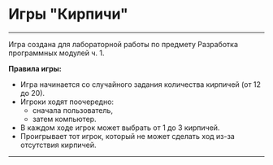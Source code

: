 # Игры "Кирпичи"
____
Игра создана для лабораторной работы по предмету Разработка программных модулей ч. 1.

**Правила игры:**
- Игра начинается со случайного задания количества кирпичей (от 12 до 20).
- Игроки ходят поочередно:
  - сначала пользователь,
  - затем компьютер.
- В каждом ходе игрок может выбрать от 1 до 3 кирпичей.
- Проигрывает тот игрок, который не может сделать ход из-за отсутствия кирпичей.
____
